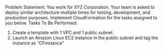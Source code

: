 Problem Statement:
You work for XYZ Corporation. Your team is asked to deploy similar architecture
multiple times for testing, development, and production purposes. Implement
CloudFormation for the tasks assigned to you below.
Tasks To Be Performed:
1. Create a template with 1 VPC and 1 public subnet.
2. Launch an Amazon Linux EC2 instance in the public subnet and tag the
instance as “CFinstance”
